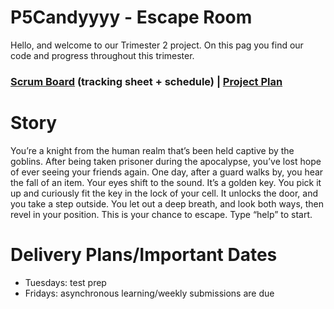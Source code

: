 # P5Candyyyy - Escape Room
Hello, and welcome to our Trimester 2 project. On this pag you find our code and progress throughout this trimester. 

<h3><a href="https://github.com/adhithin/P5Candyyyy/projects/1">Scrum Board</a> (tracking sheet + schedule) | <a href="https://docs.google.com/document/d/1R9BawAX6t35F5weV8FzLEZb7pOPIBGzeWPMray6rQdc/edit?usp=sharing">Project Plan</a></h3>

# Story
You’re a knight from the human realm that’s been held captive by the goblins. After being taken prisoner during the apocalypse, you’ve lost hope of ever seeing your friends again. 
One day, after a guard walks by, you hear the fall of an item. Your eyes shift to the sound. It’s a golden key. You pick it up and curiously fit the key in the lock of your cell. It unlocks the door, and you take a step outside. You let out a deep breath, and look both ways, then revel in your position. 
This is your chance to escape. Type “help” to start. 

# Delivery Plans/Important Dates
- Tuesdays: test prep
- Fridays: asynchronous learning/weekly submissions are due
